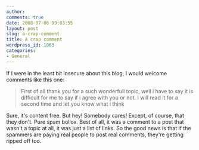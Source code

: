 ```yaml
---
author:
comments: true
date: 2008-07-06 09:03:55
layout: post
slug: a-crap-comment
title: A crap comment
wordpress_id: 1063
categories:
- General
---
```


If I were in the least bit insecure about this blog, I would welcome comments like this one:

> 
  
> 
> First of all thank you for a such wonderfull topic, well i have to say it is difficult for me to say if i agree with you or not. I will read it for a second time and let you know what i think
> 
> 

Sure, it's content free. But hey! Somebody cares! Except, of course, that they don't. Pure spam bollox. Best of all, it was a comment to a post that wasn't a topic at all, it was just a list of links. So the good news is that if the spammers are paying real people to post real comments, they're getting ripped off too.


